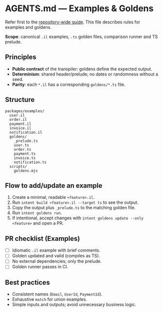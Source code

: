# AGENTS.md — Examples & Goldens

Refer first to the [repository-wide guide](../../AGENTS.md). This file describes rules for examples and goldens.

**Scope**: canonical `.il` examples, `.ts` golden files, comparison runner and TS prelude.

## Principles

- **Public contract** of the transpiler: goldens define the expected output.
- **Determinism**: shared header/prelude; no dates or randomness without a seed.
- **Parity**: each `*.il` has a corresponding `goldens/*.ts` file.

## Structure

```tree
packages/examples/
  user.il
  order.il
  payment.il
  invoice.il
  notification.il
  goldens/
    _prelude.ts
    user.ts
    order.ts
    payment.ts
    invoice.ts
    notification.ts
  scripts/
    goldens.mjs
```

## Flow to add/update an example

1. Create a minimal, readable `<feature>.il`.
2. Run `intent build <feature>.il --target ts` to see the output.
3. Copy the output plus `_prelude.ts` to the matching golden file.
4. Run `intent goldens run`.
5. If intentional, accept changes with `intent goldens update --only <feature>` and open a PR.

## PR checklist (Examples)

- [ ] Idiomatic `.il` example with brief comments.
- [ ] Golden updated and valid (compiles as TS).
- [ ] No external dependencies; only the prelude.
- [ ] Golden runner passes in CI.

## Best practices

- Consistent names (`Email`, `UserId`, `PaymentId`).
- Exhaustive `match` for union examples.
- Simple inputs and outputs; avoid unnecessary business logic.
